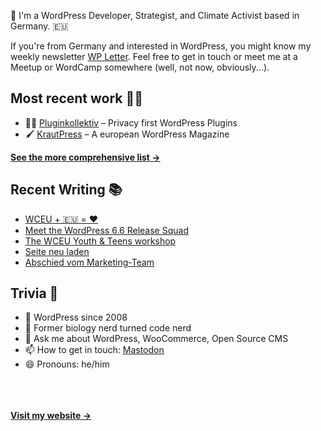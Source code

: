 👋 I'm a WordPress Developer, Strategist, and Climate Activist based in Germany. 🇪🇺

If you're from Germany and interested in WordPress, you might know my weekly newsletter [WP Letter](https://wpletter.de/). Feel free to get in touch or meet me at a Meetup or WordCamp somewhere (well, not now, obviously...).


## Most recent work 👷‍♂️

- 👨‍💻 [Pluginkollektiv](https://github.com/pluginkollektiv) – Privacy first WordPress Plugins
- 🖌️ [KrautPress](https://kraut.press) – A european WordPress Magazine

**[See the more comprehensive list &rarr;](https://simonkraft.com/what-i-do)**


## Recent Writing 📚

<!-- BLOG-POST-LIST:START -->
- [WCEU + 🇪🇺 = ❤️](https://feed.kraut.press/link/23937/16685424/eu-parliament-patronage)
- [Meet the WordPress 6.6 Release Squad](https://feed.kraut.press/link/23937/16684117/release-squad-6-6)
- [The WCEU Youth & Teens workshop](https://feed.kraut.press/link/23937/16684118/the-wceu-youth-teens-workshop)
- [Seite neu laden](https://www.wppodcast.de/podcast/seite-neu-laden/)
- [Abschied vom Marketing-Team](https://www.wppodcast.de/podcast/abschied-vom-marketing-team/)
<!-- BLOG-POST-LIST:END -->


## Trivia 🤪

- 👴 WordPress since 2008
- 🌱 Former biology nerd turned code nerd
- 💬 Ask me about WordPress, WooCommerce, Open Source CMS
- 📫 How to get in touch: [Mastodon](https://dewp.space/@simon)
- 😄 Pronouns: he/him

<br/><br/><br/>
**[Visit my website &rarr;](https://simonkraft.com/hi)**